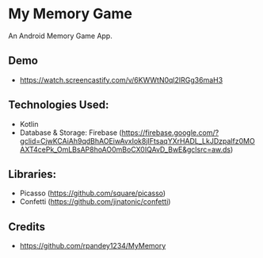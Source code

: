 # My Memory Game

An Android Memory Game App.


## Demo
- https://watch.screencastify.com/v/6KWWtN0ql2IRGg36maH3




## Technologies Used:
- Kotlin
- Database & Storage: Firebase (https://firebase.google.com/?gclid=CjwKCAiAh9qdBhAOEiwAvxIok8jIFtsaqYXrHADL_LkJDzpalfz0MOAXT4cePk_OmLBsAP8hoAO0mBoCX0IQAvD_BwE&gclsrc=aw.ds)

## Libraries:
- Picasso (https://github.com/square/picasso)
- Confetti (https://github.com/jinatonic/confetti)


## Credits
- https://github.com/rpandey1234/MyMemory
